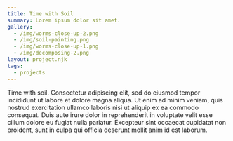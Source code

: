 ```yaml
---
title: Time with Soil
summary: Lorem ipsum dolor sit amet.
gallery:
  - /img/worms-close-up-2.png
  - /img/soil-painting.png
  - /img/worms-close-up-1.png
  - /img/decomposing-2.png
layout: project.njk
tags:
  - projects
---
```

T﻿ime with soil. Consectetur adipiscing elit, sed do eiusmod tempor incididunt ut labore et dolore magna aliqua. Ut enim ad minim veniam, quis nostrud exercitation ullamco laboris nisi ut aliquip ex ea commodo consequat. Duis aute irure dolor in reprehenderit in voluptate velit esse cillum dolore eu fugiat nulla pariatur. Excepteur sint occaecat cupidatat non proident, sunt in culpa qui officia deserunt mollit anim id est laborum.